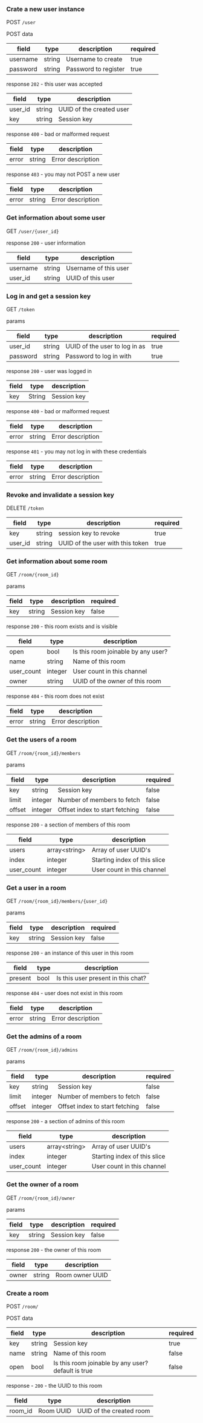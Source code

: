### Crate a new user instance

POST `/user`

POST data

| field         | type          | description           | required
| ---           | ---           | ---                   | ---
| username      | string        | Username to create    | true
| password      | string        | Password to register  | true

response `202` - this user was accepted

| field         | type          | description
| ---           | ---           | ---
| user_id       | string        | UUID of the created user
| key           | string        | Session key

response `400` - bad or malformed request

| field         | type          | description
| ---           | ---           | ---
| error         | string        | Error description

response `403` - you may not POST a new user

| field         | type          | description
| ---           | ---           | ---
| error         | string        | Error description

### Get information about some user

GET `/user/{user_id}`

response `200` - user information

| field         | type          | description
| ---           | ---           | ---
| username      | string        | Username of this user
| user_id       | string        | UUID of this user

### Log in and get a session key

GET `/token`

params

| field         | type          | description                   | required
| ---           | ---           | ---                           | ---
| user_id       | string        | UUID of the user to log in as | true
| password      | string        | Password to log in with       | true

response `200` - user was logged in

| field         | type          | description
| ---           | ---           | ---
| key           | String        | Session key

response `400` - bad or malformed request

| field         | type          | description
| ---           | ---           | ---
| error         | string        | Error description

response `401` - you may not log in with these credentials

| field         | type          | description
| ---           | ---           | ---
| error         | string        | Error description

### Revoke and invalidate a session key

DELETE `/token`

| field         | type          | description                       | required
| ---           | ---           | ---                               | ---
| key           | string        | session key to revoke             | true
| user_id       | string        | UUID of the user with this token  | true

### Get information about some room

GET `/room/{room_id}`

params

| field         | type          | description   | required
| ---           | ---           | ---           | ---
| key           | string        | Session key   | false

response `200` - this room exists and is visible

| field         | type          | description       
| ---           | ---           | ---
| open          | bool          | Is this room joinable by any user?
| name          | string        | Name of this room
| user_count    | integer       | User count in this channel
| owner         | string        | UUID of the owner of this room

response `404` - this room does not exist

| field         | type          | description
| ---           | ---           | ---
| error         | string        | Error description

### Get the users of a room

GET `/room/{room_id}/members`

params

| field         | type          | description                       | required
| ---           | ---           | ---                               | ---
| key           | string        | Session key                       | false
| limit         | integer       | Number of members to fetch        | false
| offset        | integer       | Offset index to start fetching    | false

response `200` - a section of members of this room

| field         | type              | description
| ---           | ---               | ---
| users         | array\<string\>   | Array of user UUID's
| index         | integer           | Starting index of this slice
| user_count    | integer           | User count in this channel

### Get a user in a room

GET `/room/{room_id}/members/{user_id}`

params

| field         | type          | description                       | required
| ---           | ---           | ---                               | ---
| key           | string        | Session key                       | false

response `200` - an instance of this user in this room

| field         | type          | description
| ---           | ---           | ---
| present       | bool          | Is this user present in this chat?

response `404` - user does not exist in this room

| field         | type          | description
| ---           | ---           | ---
| error         | string        | Error description


### Get the admins of a room

GET `/room/{room_id}/admins`

params

| field         | type          | description                       | required
| ---           | ---           | ---                               | ---
| key           | string        | Session key                       | false
| limit         | integer       | Number of members to fetch        | false
| offset        | integer       | Offset index to start fetching    | false

response `200` - a section of admins of this room

| field         | type              | description
| ---           | ---               | ---
| users         | array\<string\>   | Array of user UUID's
| index         | integer           | Starting index of this slice
| user_count    | integer           | User count in this channel


### Get the owner of a room

GET `/room/{room_id}/owner`

params

| field         | type          | description   | required
| ---           | ---           | ---           | ---
| key           | string        | Session key   | false

response `200` - the owner of this room

| field         | type          | description
| ---           | ---           | ---
| owner         | string        | Room owner UUID

### Create a room

POST `/room/`

POST data

| field         | type          | description                                           | required
| ---           | ---           | ---                                                   | ---
| key           | string        | Session key                                           | true
| name          | string        | Name of this room                                     | false
| open          | bool          | Is this room joinable by any user? default is true    | false

response - `200` - the UUID to this room

| field         | type          | description
| ---           | ---           | ---
| room_id       | Room UUID     | UUID of the created room
